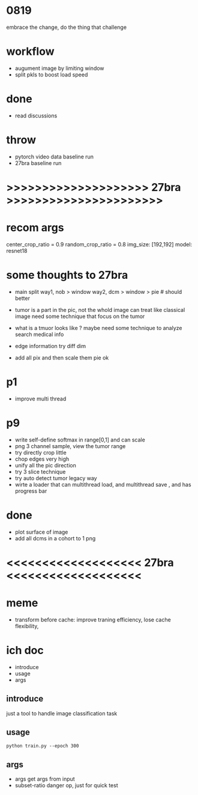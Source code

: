
# 0819
embrace the change, do the thing that challenge

# workflow
- augument image by limiting window 
- split pkls to boost load speed 



# done 
- read discussions

# throw 
- pytorch video data  baseline run 
- 27bra baseline run 


# >>>>>>>>>>>>>>>>>>>>  27bra >>>>>>>>>>>>>>>>>>>>>>

# recom args
center_crop_ratio = 0.9
random_crop_ratio = 0.8
img_size: [192,192] 
model: resnet18


 
# some thoughts to 27bra
- main split
way1, nob > window
way2, dcm > window > pie  # should better 
 
- tumor is a part in the pic, not the whold image can treat like classical image
need some technique that focus on the tumor
- what is a tmuor looks like ?  maybe need some technique to analyze 
search medical info
- edge information 
try diff dim 
- add all pix and then scale them 
pie ok 


# p1
- improve multi thread

# p9
- write self-define softmax in range[0,1] and can scale
- png 3 channel sample, view the tumor range 
- try directly crop little 
- chop edges very high
- unify all the pic direction 
- try 3 slice technique
- try auto detect tumor legacy way 
- wirte a loader that can multithread load, and multithread save , and has progress bar 


# done
-  plot surface of image 
- add all dcms in a cohort to 1 png












# <<<<<<<<<<<<<<<<<<<  27bra  <<<<<<<<<<<<<<<<<<<  

# meme
- transform before cache: improve traning efficiency, lose cache flexibility, 









# ich doc
- introduce
- usage
- args


## introduce
just a tool to handle image classification task


## usage
```
python train.py --epoch 300
```


## args
- args
get args from input
- subset-ratio
danger op, just for quick test 




